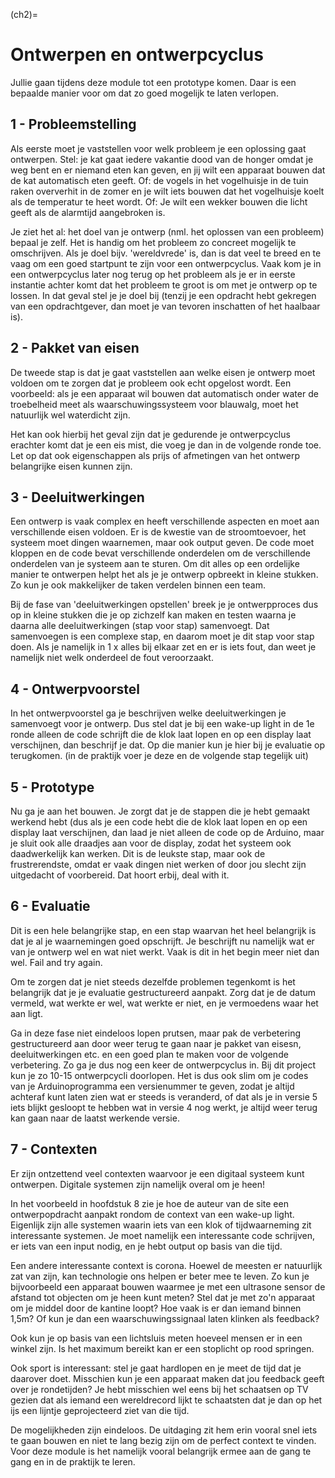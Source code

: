 (ch2)=
# Ontwerpen en ontwerpcyclus 

Jullie gaan tijdens deze module tot een prototype komen. Daar is een bepaalde manier voor om dat zo goed mogelijk te laten verlopen.

## 1 - Probleemstelling

Als eerste moet je vaststellen voor welk probleem je een oplossing gaat ontwerpen. Stel: je kat gaat iedere vakantie dood van de honger omdat je weg bent en er niemand eten kan geven, en jij wilt een apparaat bouwen dat de kat automatisch eten geeft. Of: de vogels in het vogelhuisje in de tuin raken oververhit in de zomer en je wilt iets bouwen dat het vogelhuisje koelt als de temperatur te heet wordt. Of: Je wilt een wekker bouwen die licht geeft als de alarmtijd aangebroken is.

Je ziet het al: het doel van je ontwerp (nml. het oplossen van een probleem) bepaal je zelf. Het is handig om het probleem zo concreet mogelijk te omschrijven. Als je doel bijv. 'wereldvrede' is, dan is dat veel te breed en te vaag om een goed startpunt te zijn voor een ontwerpcyclus. Vaak kom je in een ontwerpcyclus later nog terug op het probleem als je er in eerste instantie achter komt dat het probleem te groot is om met je ontwerp op te lossen. In dat geval stel je je doel bij (tenzij je een opdracht hebt gekregen van een opdrachtgever, dan moet je van tevoren inschatten of het haalbaar is).

## 2 - Pakket van eisen

De tweede stap is dat je gaat vaststellen aan welke eisen je ontwerp moet voldoen om te zorgen dat je probleem ook echt opgelost wordt. Een voorbeeld: als je een apparaat wil bouwen dat automatisch onder water de troebelheid meet als waarschuwingssysteem voor blauwalg, moet het natuurlijk wel waterdicht zijn.

Het kan ook hierbij het geval zijn dat je gedurende je ontwerpcyclus erachter komt dat je een eis mist, die voeg je dan in de volgende ronde toe. Let op dat ook eigenschappen als prijs of afmetingen van het ontwerp belangrijke eisen kunnen zijn.

## 3 - Deeluitwerkingen

Een ontwerp is vaak complex en heeft verschillende aspecten en moet aan verschillende eisen voldoen. Er is de kwestie van de stroomtoevoer, het systeem moet dingen waarnemen, maar ook output geven. De code moet kloppen en de code bevat verschillende onderdelen om de verschillende onderdelen van je systeem aan te sturen. Om dit alles op een ordelijke manier te ontwerpen helpt het als je je ontwerp opbreekt in kleine stukken. Zo kun je ook makkelijker de taken verdelen binnen een team.

Bij de fase van 'deeluitwerkingen opstellen' breek je je ontwerpproces dus op in kleine stukken die je op zichzelf kan maken en testen waarna je daarna alle deeluitwerkingen (stap voor stap) samenvoegt. Dat samenvoegen is een complexe stap, en daarom moet je dit stap voor stap doen. Als je namelijk in 1 x alles bij elkaar zet en er is iets fout, dan weet je namelijk niet welk onderdeel de fout veroorzaakt.

## 4 - Ontwerpvoorstel

In het ontwerpvoorstel ga je beschrijven welke deeluitwerkingen je samenvoegt voor je ontwerp. Dus
stel dat je bij een wake-up light in de 1e ronde alleen de code schrijft die de klok laat lopen en op een display laat verschijnen, dan beschrijf je dat. Op die manier kun je hier bij je evaluatie op terugkomen.
(in de praktijk voer je deze en de volgende stap tegelijk uit)

## 5 - Prototype

Nu ga je aan het bouwen. Je zorgt dat je de stappen die je hebt gemaakt werkend hebt (dus als je een code hebt die de klok laat lopen en op een display laat verschijnen, dan laad je niet alleen de code op de Arduino, maar je sluit ook alle draadjes aan voor de display, zodat het systeem ook daadwerkelijk kan werken. Dit is de leukste stap, maar ook de frustrerendste, omdat er vaak dingen niet werken of door jou slecht zijn uitgedacht of voorbereid. Dat hoort erbij, deal with it.

## 6 - Evaluatie

Dit is een hele belangrijke stap, en een stap waarvan het heel belangrijk is dat je al je waarnemingen goed opschrijft. Je beschrijft nu namelijk wat er van je ontwerp wel en wat niet werkt. Vaak is dit in het begin meer niet dan wel. Fail and try again.

Om te zorgen dat je niet steeds dezelfde problemen tegenkomt is het belangrijk dat je je evaluatie gestructureerd aanpakt. Zorg dat je de datum vermeld, wat werkte er wel, wat werkte er niet, en je vermoedens waar het aan ligt.

Ga in deze fase niet eindeloos lopen prutsen, maar pak de verbetering gestructureerd aan door weer terug te gaan naar je pakket van eisesn, deeluitwerkingen etc. en een goed plan te maken voor de volgende verbetering. Zo ga je dus nog een keer de ontwerpcyclus in. Bij dit project kun je zo 10-15 ontwerpcycli doorlopen. Het is dus ook slim om je codes van je Arduinoprogramma een versienummer te geven, zodat je altijd achteraf kunt laten zien wat er steeds is veranderd, of dat als je in versie 5 iets blijkt gesloopt te hebben wat in versie 4 nog werkt, je altijd weer terug kan gaan naar de laatst werkende versie.

## 7 - Contexten

Er zijn ontzettend veel contexten waarvoor je een digitaal systeem kunt ontwerpen. Digitale systemen zijn namelijk overal om je heen!

In het voorbeeld in hoofdstuk 8 zie je hoe de auteur van de site een ontwerpopdracht aanpakt rondom de context van een wake-up light. Eigenlijk zijn alle systemen waarin iets van een klok of tijdwaarneming zit interessante systemen. Je moet namelijk een interessante code schrijven, er iets van een input nodig, en je hebt output op basis van die tijd.

Een andere interessante context is corona. Hoewel de meesten er natuurlijk zat van zijn, kan technologie ons helpen er beter mee te leven. Zo kun je bijvoorbeeld een apparaat bouwen waarmee je met een ultrasone sensor de afstand tot objecten om je heen kunt meten? Stel dat je met zo'n apparaat om je middel door de kantine loopt? Hoe vaak is er dan iemand binnen 1,5m? Of kun je dan een waarschuwingssignaal laten klinken als feedback?

Ook kun je op basis van een lichtsluis meten hoeveel mensen er in een winkel zijn. Is het maximum bereikt kan er een stoplicht op rood springen.

Ook sport is interessant: stel je gaat hardlopen en je meet de tijd dat je daarover doet. Misschien kun je een apparaat maken dat jou feedback geeft over je rondetijden? Je hebt misschien wel eens bij het
schaatsen op TV gezien dat als iemand een wereldrecord lijkt te schaatsten dat je dan op het ijs een lijntje geprojecteerd ziet van die tijd.

De mogelijkheden zijn eindeloos. De uitdaging zit hem erin vooral snel iets te gaan bouwen en niet te lang bezig zijn om de perfect context te vinden. Voor deze module is het namelijk vooral belangrijk ermee aan de gang te gang en in de praktijk te leren.
